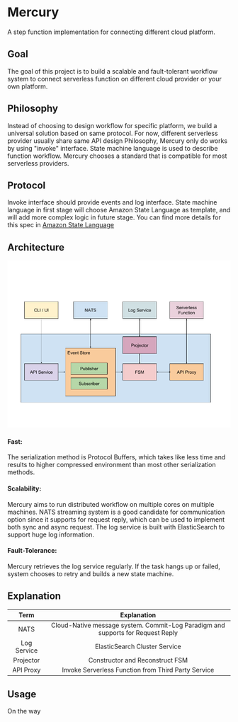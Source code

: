 # Mercury
A step function implementation for connecting different cloud platform.

## Goal
The goal of this project is to build a scalable and fault-tolerant workflow system to connect serverless function on different cloud provider or your own platform.

## Philosophy
Instead of choosing to design workflow for specific platform, we build a universal solution based on same protocol. For now, different serverless provider usually share same API design Philosophy, Mercury only do works by using "invoke" interface.
State machine language is used to describe function workflow. Mercury chooses a standard that is compatible for most serverless providers.

## Protocol
Invoke interface should provide events and log interface.
State machine language in first stage will choose Amazon State Language as template, and will add more complex logic in future stage. You can find more details for this spec in
[Amazon State Language](https://states-language.net/spec.html)

## Architecture
![Architecture](docs/images/System_Architecture.jpg)

#### Fast: 
The serialization method is Protocol Buffers, which takes like less time and results to higher compressed environment than most other serialization methods.

#### Scalability:
Mercury aims to run distributed workflow on multiple cores on multiple machines. NATS streaming system is a good candidate for communication option since it supports for request reply, which can be used to implement both sync and async request.
The log service is built with ElasticSearch to support huge log information.

#### Fault-Tolerance:
Mercury retrieves the log service regularly. If the task hangs up or failed, system chooses to retry and builds a new state machine.

## Explanation
Term | Explanation
 :---: |  :---:
NATS  | Cloud-Native message system. Commit-Log Paradigm and supports for Request Reply
Log Service | <center> ElasticSearch Cluster Service  </center>
Projector | Constructor and Reconstruct FSM
API Proxy |  Invoke Serverless Function from Third Party Service 

## Usage
On the way
